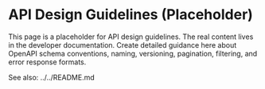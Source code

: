 # API Design Guidelines (Placeholder)

This page is a placeholder for API design guidelines. The real content lives in the developer documentation. Create detailed guidance here about OpenAPI schema conventions, naming, versioning, pagination, filtering, and error response formats.

See also: ../../README.md

